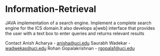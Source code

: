 Information-Retrieval
=====================

JAVA implementation of a search engine. 
Implement a complete search engine for the ICS domain.It also develops a[web]
interface that provides the user with a text box to enter queries and returns relevant results

Contact
Anish Acharya -         anisha@uci.edu
Saurabh Wadekar -       wadwekas@uci.edu
Rohan Gopalakrishnan -  rgopala1@uci.edu 

